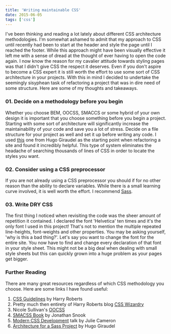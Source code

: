 ```yaml
---
title: 'Writing maintainable CSS'
date: 2015-06-05
tags: ['css']
---
```


I've been thinking and reading a lot lately about different CSS architecture methodologies. I'm somewhat ashamed to admit that my approach to CSS until recently had been to start at the header and style the page until I reached the footer. While this approach might have been visually effective it left me with a sense of dread at the thought of ever having to open the code again. I now know the reason for my cavalier attitude towards styling pages was that I didn't give CSS the respect it deserves. Even if you don't aspire to become a CSS expert it is still worth the effort to use some sort of CSS architecture in your projects. With this in mind I decided to undertake the seemingly sisyphean task of refactoring a project that was in dire need of some structure. Here are some of my thoughts and takeaways.

### 01. Decide on a methodology before you begin

Whether you choose BEM, OOCSS, SMACCS or some hybrid of your own design it is important that you choose something before you begin a project. Starting with some sort of architecture will significantly increase the maintainability of your code and save you a lot of stress. Decide on a file structure for your project as well and set it up before writing any code. I used [this](http://www.sitepoint.com/architecture-sass-project/) one from Hugo Giraudel as the starting point when refactoring a site and found it incredibly helpful. This type of system eliminates the headache of searching thousands of lines of CSS in order to locate the styles you want.

### 02. Consider using a CSS preprocessor

If you are not already using a CSS preprocessor you should if for no other reason than the ability to declare variables. While there is a small learning curve involved, it is well worth the effort. I recommend [Sass](http://sass-lang.com/).

### 03. Write DRY CSS

The first thing I noticed when revisiting the code was the sheer amount of repetition it contained. I declared the font 'Helvetica' ten times and it's the only font I used in this project! That's not to mention the multiple repeated line-heights, font-weights and other properties. You may be asking yourself, 'why is this a bad thing?'. Let's say you want to change the font for the entire site. You now have to find and change every declaration of that font in your style sheet. This might not be a big deal when dealing with small style sheets but this can quickly grown into a huge problem as your pages get bigger.

### Further Reading

There are many great resources regardless of which CSS methodology you choose. Here are some links I have found useful:

1. [CSS Guidelines](http://cssguidelin.es/) by Harry Roberts
2. Pretty much then entirety of Harry Roberts blog [CSS Wizardry](http://csswizardry.com/)
3. Nicole Sullivan's [OOCSS](http://oocss.org/)
4. [SMACSS Book](https://smacss.com/) by Jonathan Snook
5. [Modern CSS Development](https://www.youtube.com/watch?v=HoQ-QEusyS0) talk by Julie Cameron
6. [Architecture for a Sass Project](http://www.sitepoint.com/architecture-sass-project/) by Hugo Giraudel
